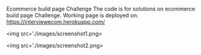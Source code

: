 
Ecommerce build page Challenge
The code is for solutions on ecommerce build page Challenge. Working page is deployed on: https://interviewecom.herokuapp.com/


<img src='./images/screenshot1.png>

<img src='./images/screenshot2.png>